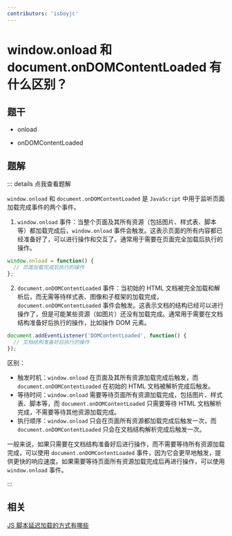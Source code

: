 ```yaml
---
contributors: 'isboyjc'
---
```


# window.onload 和 document.onDOMContentLoaded 有什么区别？


## 题干

- onload

- onDOMContentLoaded



## 题解

::: details 点我查看题解

`window.onload` 和 `document.onDOMContentLoaded` 是 `JavaScript` 中用于监听页面加载完成事件的两个事件。

1. `window.onload` 事件：当整个页面及其所有资源（包括图片、样式表、脚本等）都加载完成后，`window.onload` 事件会触发。这表示页面的所有内容都已经准备好了，可以进行操作和交互了。通常用于需要在页面完全加载后执行的操作。

```js
window.onload = function() {
  // 页面加载完成后执行的操作
};
```

2. `document.onDOMContentLoaded` 事件：当初始的 HTML 文档被完全加载和解析后，而无需等待样式表、图像和子框架的加载完成，`document.onDOMContentLoaded` 事件会触发。这表示文档的结构已经可以进行操作了，但是可能某些资源（如图片）还没有加载完成。通常用于需要在文档结构准备好后执行的操作，比如操作 DOM 元素。

```js
document.addEventListener('DOMContentLoaded', function() {
  // 文档结构准备好后执行的操作
});
```

区别：

- 触发时机：`window.onload` 在页面及其所有资源加载完成后触发，而 `document.onDOMContentLoaded` 在初始的 HTML 文档被解析完成后触发。
- 等待时间：`window.onload` 需要等待页面所有资源加载完成，包括图片、样式表、脚本等，而 `document.onDOMContentLoaded` 只需要等待 HTML 文档解析完成，不需要等待其他资源加载完成。
- 执行顺序：`window.onload` 只会在页面所有资源都加载完成后触发一次，而 `document.onDOMContentLoaded` 只会在文档结构解析完成后触发一次。

一般来说，如果只需要在文档结构准备好后进行操作，而不需要等待所有资源加载完成，可以使用 `document.onDOMContentLoaded` 事件，因为它会更早地触发，提供更快的响应速度。如果需要等待页面所有资源加载完成后再进行操作，可以使用 `window.onload` 事件。

:::

## 相关

[JS 脚本延迟加载的方式有哪些](../010base/010070_script_delayed_loading.md)
